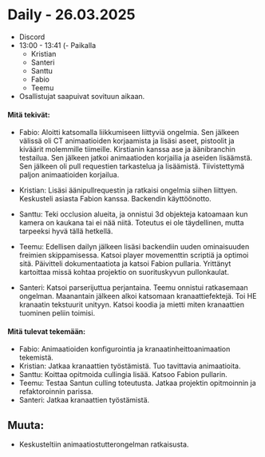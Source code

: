 # Daily - 26.03.2025

- Discord
- 13:00 - 13:41 (- Paikalla
	- Kristian
	- Santeri
	- Santtu
	- Fabio
	- Teemu
- Osallistujat saapuivat sovituun aikaan.

#### Mitä tekivät:

- Fabio: Aloitti katsomalla liikkumiseen liittyviä ongelmia. Sen jälkeen välissä oli CT animaatioiden korjaamista ja lisäsi aseet, pistoolit ja kiväärit molemmille tiimeille. Kirstianin kanssa ase ja äänibranchin testailua. Sen jälkeen jatkoi animaatioden korjailia ja aseiden lisäämstä. Sen jälkeen oli pull requestien tarkastelua ja lisäämistä. Tiivistettymä paljon animaatioiden korjailua. 

- Kristian: Lisäsi äänipullrequestin ja ratkaisi ongelmia siihen liittyen. Keskusteli asiasta Fabion kanssa. Backendin käyttöönotto.

- Santtu: Teki occlusion alueita, ja onnistui 3d objekteja katoamaan kun kamera on kaukana tai ei nää niitä. Toteutus ei ole täydellinen, mutta tarpeeksi hyvä tällä hetkellä.

- Teemu: Edellisen dailyn jälkeen lisäsi backendiin uuden ominaisuuden freimien skippamisessa. Katsoi player movementtin scriptiä ja optimoi sitä. Päivitteli dokumentaatiota ja katsoi Fabion pullaria. Yrittänyt kartoittaa missä kohtaa projektio on suorituskyvun pullonkaulat.

- Santeri: Katsoi parserijuttua perjantaina. Teemu onnistui ratkasemaan ongelman. Maanantain jälkeen alkoi katsomaan kranaattiefektejä. Toi HE kranaatin tekstuurit unityyn. Katsoi koodia ja mietti miten kranaattien tuominen peliin toimisi.

#### Mitä tulevat tekemään:

- Fabio: Animaatioiden konfigurointia ja kranaatinheittoanimaation tekemistä.
- Kristian: Jatkaa kranaattien työstämistä. Tuo tavittavia animaatioita.
- Santtu: Koittaa opitmoida cullingia lisää. Katsoo Fabion pullarin.
- Teemu: Testaa Santun culling toteutusta. Jatkaa projektin opitmoinnin ja refaktoroinnin parissa.
- Santeri: Jatkaa kranaattien työstämistä.

## Muuta:
- Keskusteltiin animaatiostutterongelman ratkaisusta.
